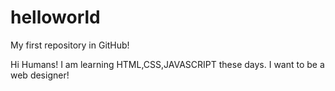 # helloworld
My first repository in GitHub!

Hi Humans!
I am learning HTML,CSS,JAVASCRIPT these days.
I want to be a web designer!
